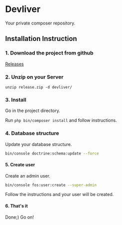 # Devliver

Your private composer repository.

##  Installation Instruction

### 1. Download the project from github

[Releases](https://github.com/shapecode/devliver/releases)

### 2. Unzip on your Server

`unzip release.zip -d devliver/`

### 3. Install

Go in the project directory.

Run `php bin/composer install` and follow instructions.

### 4. Database structure

Update your database structure.
 
```bash
bin/console doctrine:schema:update --force
```

#### 5. Create user

Create an admin user.

```bash
bin/console fos:user:create --super-admin
```

Follow the instructions and your user will be created.

#### 6. That's it

Done;) Go on!
